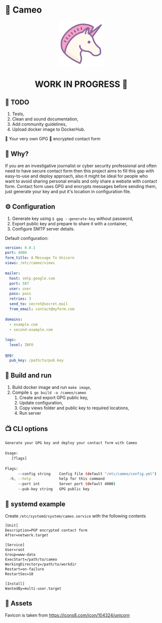 # 🎎 Cameo

<p align="center">
    <img width="150" height="150" alt="Cameo" src="https://raw.githubusercontent.com/imanhodjaev/cameo/master/assets/unicorn.png"/>
</p>

<h1 align="center" style="text-align: center">WORK IN PROGRESS 🚧</h1>

## 💊 TODO

1. Tests,
2. Clean and sound documentation,
3. Add community guidelines,
4. Upload docker image to DockerHub.

🦄 Your very own GPG 🔐 encrypted contact form

## 🧐 Why?

If you are an investigative journalist or cyber security professional and often need to have secure contact form
then this project aims to fill this gap with easy-to-use and deploy approach, also it might be ideal for people
who want to avoid sharing personal emails and only share a website with contact form.
Contact form uses GPG and encrypts messages before sending them, just generate your key and put
it's location in configuration file.

## ⚙️ Configuration

1. Generate key using `$ gpg --generate-key` without password,
2. Export public key and prepare to share it with a container,
3. Configure SMTP server details.

Default configuration:

```yaml
version: 0.0.1
port: 4000
form_title: A Message To Unicorn
views: /etc/cameo/views

mailer:
  host: smtp.google.com
  port: 587
  user: user
  pass: pass
  retries: 3
  send_to: secret@secret.mail
  from_email: contact@myform.com

domains:
  - example.com
  - second-example.com

logs:
  level: INFO

gpg:
  pub_key: /path/to/pub.key
```

## 🔧 Build and run

1. Build docker image and run `make image`,
2. Compile `$ go build -o /cameo/cameo`
    1. Create and export GPG public key, 
    2. Update configuration,
    3. Copy views folder and public key to required locations,
    4. Run server

## 📺 CLI options

```sh
Generate your GPG key and deploy your contact form with Cameo

Usage:
   [flags]

Flags:
      --config string    Config file (default "/etc/cameo/config.yml")
  -h, --help             help for this command
      --port int         Server port (default 4000)
      --pub-key string   GPG public key
```

## 🤔 systemd example
Create `/etc/systemd/system/cameo.service` with the following contents

```unit file (systemd)
[Unit]
Description=PGP encrypted contact form
After=network.target

[Service]
User=root
Group=www-data
ExecStart=/path/to/cameo
WorkingDirectory=/path/to/workdir
Restart=on-failure
RestartSec=10

[Install]
WantedBy=multi-user.target
```

## 💄 Assets

Favicon is taken from https://icons8.com/icon/104324/unicorn
